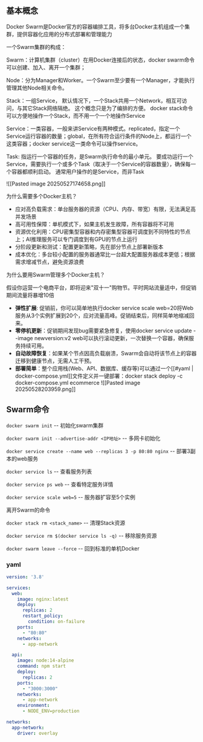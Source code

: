 ## 基本概念
Docker Swarm是Docker官方的容器编排工具，将多台Docker主机组成一个集群，提供容器化应用的分布式部署和管理能力

一个Swarm集群的构成：

Swarm：计算机集群（cluster）在用Docker连接后的状态，docker swarm命令可以创建、加入、离开一个集群；

Node：分为Manager和Worker。一个Swarm至少要有一个Manager，才能执行管理其他Node相关命令。

Stack：一组Service， 默认情况下，一个Stack共用一个Network，相互可访问，与其它Stack网络隔绝。 这个概念只是为了编排的方便。 docker stack命令可以方便地操作一个Stack，而不用一个一个地操作Service

Service：一类容器，一般来讲Service有两种模式。replicated，指定一个Service运行容器的数量；global，在所有符合运行条件的Node上，都运行一个这类容器；docker service这一类命令可以操作service。

Task: 指运行一个容器的任务，是Swarm执行命令的最小单元。 要成功运行一个Service，需要执行一个或多个Task（取决于一个Service的容器数量），确保每一个容器都顺利启动。 通常用户操作的是Service，而非Task



![[Pasted image 20250527174658.png]]

 为什么需要多个Docker主机？
- 应对高负载需求：单台服务器的资源（CPU、内存、带宽）有限，无法满足高并发场景
- 高可用性保障：单机模式下，如果主机发生故障，所有容器将不可用
- 资源优化利用：CPU密集型容器和内存密集型容器可调度到不同特性的节点上；AI推理服务可以专门调度到有GPU的节点上运行
- 分阶段更新和测试：配置更新策略，先在部分节点上部署新版本
- 成本优化：多台较小配置的服务器通常比一台超大配置服务器成本更低；根据需求增减节点，避免资源浪费

为什么要用Swarm管理多个Docker主机？

假设你运营一个电商平台，即将迎来"双十一"购物节。平时网站流量适中，但促销期间流量将暴增10倍

- **弹性扩展**: 促销前，你可以简单地执行docker service scale web=20将Web服务从3个实例扩展到20个，应对流量高峰。促销结束后，同样简单地缩减回来。
- **零停机更新**：促销期间发现bug需要紧急修复，使用docker service update --image newversion:v2 web可以执行滚动更新，一次替换一个容器，确保服务持续可用。
- **自动故障恢复**：如果某个节点因高负载崩溃，Swarm会自动将该节点上的容器迁移到健康节点，无需人工干预。
- **部署简单**：整个应用栈(Web、API、数据库、缓存等)可以通过一个[[#yaml | docker-compose.yml]]文件定义并一键部署：docker stack deploy -c docker-compose.yml ecommerce
![[Pasted image 20250528203959.png]]
## Swarm命令
`docker swarm init` -- 初始化swarm集群

`docker swarm init --advertise-addr <IP地址>` -- 多网卡初始化

`docker service create --name web --replicas 3 -p 80:80 nginx` -- 部署3副本的web服务

`docker service ls` -- 查看服务列表

`docker service ps web` -- 查看特定服务详情

`docker service scale web=5` -- 服务器扩容至5个实例

离开Swarm的命令

`docker stack rm <stack_name>` -- 清理Stack资源

`docker service rm $(docker service ls -q)` -- 移除服务资源

`docker swarm leave --force` -- 回到标准的单机Docker



### yaml
```yaml
version: '3.8'

services:
  web:
    image: nginx:latest
    deploy:
      replicas: 2
      restart_policy:
        condition: on-failure
    ports:
      - "80:80"
    networks:
      - app-network

  api:
    image: node:14-alpine
    command: npm start
    deploy:
      replicas: 2
    ports:
      - "3000:3000"
    networks:
      - app-network
    environment:
      - NODE_ENV=production

networks:
  app-network:
    driver: overlay
```



